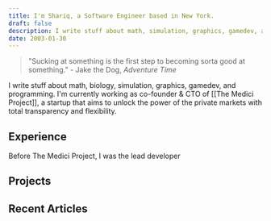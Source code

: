 ```yaml
---
title: I'm Shariq, a Software Engineer based in New York.
draft: false
description: I write stuff about math, simulation, graphics, gamedev, and programming.
date: 2003-01-30
---
```

> "Sucking at something is the first step to becoming sorta good at something." \- Jake the Dog, *Adventure Time*

I write stuff about math, biology, simulation, graphics, gamedev, and programming. I'm currently working as co-founder & CTO of [[The Medici Project]], a startup that aims to unlock the power of the private markets with total transparency and flexibility.

## Experience
Before The Medici Project, I was the lead developer 

## Projects

## Recent Articles




